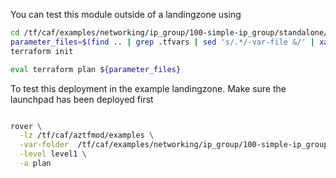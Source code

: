 You can test this module outside of a landingzone using

```bash
cd /tf/caf/examples/networking/ip_group/100-simple-ip_group/standalone/
parameter_files=$(find .. | grep .tfvars | sed 's/.*/-var-file &/' | xargs)
terraform init

eval terraform plan ${parameter_files}

```

To test this deployment in the example landingzone. Make sure the launchpad has been deployed first

```bash

rover \
  -lz /tf/caf/aztfmod/examples \
  -var-folder  /tf/caf/examples/networking/ip_group/100-simple-ip_group/standalone/ \
  -level level1 \
  -a plan

```